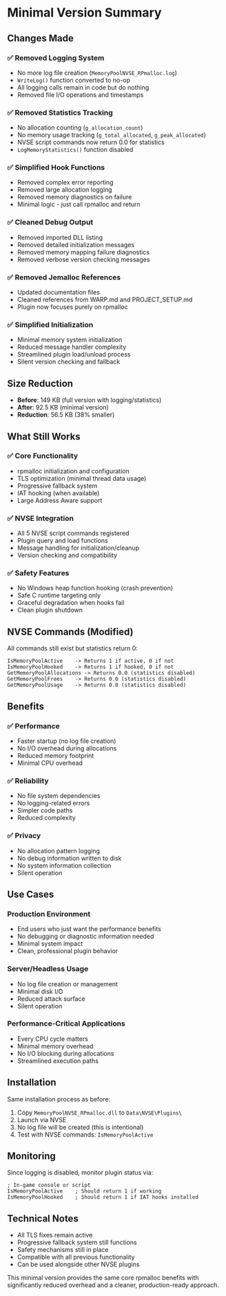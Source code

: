 # Minimal Version Summary

## Changes Made

### ✅ **Removed Logging System**
- No more log file creation (`MemoryPoolNVSE_RPmalloc.log`)
- `WriteLog()` function converted to no-op
- All logging calls remain in code but do nothing
- Removed file I/O operations and timestamps

### ✅ **Removed Statistics Tracking**
- No allocation counting (`g_allocation_count`)
- No memory usage tracking (`g_total_allocated`, `g_peak_allocated`)
- NVSE script commands now return 0.0 for statistics
- `LogMemoryStatistics()` function disabled

### ✅ **Simplified Hook Functions**
- Removed complex error reporting
- Removed large allocation logging
- Removed memory diagnostics on failure
- Minimal logic - just call rpmalloc and return

### ✅ **Cleaned Debug Output**
- Removed imported DLL listing
- Removed detailed initialization messages  
- Removed memory mapping failure diagnostics
- Removed verbose version checking messages

### ✅ **Removed Jemalloc References**
- Updated documentation files
- Cleaned references from WARP.md and PROJECT_SETUP.md
- Plugin now focuses purely on rpmalloc

### ✅ **Simplified Initialization**
- Minimal memory system initialization
- Reduced message handler complexity
- Streamlined plugin load/unload process
- Silent version checking and fallback

## Size Reduction
- **Before**: 149 KB (full version with logging/statistics)
- **After**: 92.5 KB (minimal version)
- **Reduction**: 56.5 KB (38% smaller)

## What Still Works

### ✅ **Core Functionality**
- rpmalloc initialization and configuration
- TLS optimization (minimal thread data usage)
- Progressive fallback system
- IAT hooking (when available)
- Large Address Aware support

### ✅ **NVSE Integration**
- All 5 NVSE script commands registered
- Plugin query and load functions
- Message handling for initialization/cleanup
- Version checking and compatibility

### ✅ **Safety Features**
- No Windows heap function hooking (crash prevention)
- Safe C runtime targeting only
- Graceful degradation when hooks fail
- Clean plugin shutdown

## NVSE Commands (Modified)

All commands still exist but statistics return 0:
```
IsMemoryPoolActive    -> Returns 1 if active, 0 if not
IsMemoryPoolHooked    -> Returns 1 if hooked, 0 if not  
GetMemoryPoolAllocations -> Returns 0.0 (statistics disabled)
GetMemoryPoolFrees    -> Returns 0.0 (statistics disabled)
GetMemoryPoolUsage    -> Returns 0.0 (statistics disabled)
```

## Benefits

### ✅ **Performance**
- Faster startup (no log file creation)
- No I/O overhead during allocations
- Reduced memory footprint
- Minimal CPU overhead

### ✅ **Reliability**
- No file system dependencies
- No logging-related errors
- Simpler code paths
- Reduced complexity

### ✅ **Privacy**
- No allocation pattern logging
- No debug information written to disk
- No system information collection
- Silent operation

## Use Cases

### **Production Environment**
- End users who just want the performance benefits
- No debugging or diagnostic information needed
- Minimal system impact
- Clean, professional plugin behavior

### **Server/Headless Usage**
- No log file creation or management
- Minimal disk I/O
- Reduced attack surface
- Silent operation

### **Performance-Critical Applications**
- Every CPU cycle matters
- Minimal memory overhead
- No I/O blocking during allocations
- Streamlined execution paths

## Installation

Same installation process as before:
1. Copy `MemoryPoolNVSE_RPmalloc.dll` to `Data\NVSE\Plugins\`
2. Launch via NVSE
3. No log file will be created (this is intentional)
4. Test with NVSE commands: `IsMemoryPoolActive`

## Monitoring

Since logging is disabled, monitor plugin status via:
```
; In-game console or script
IsMemoryPoolActive    ; Should return 1 if working
IsMemoryPoolHooked    ; Should return 1 if IAT hooks installed
```

## Technical Notes

- All TLS fixes remain active
- Progressive fallback system still functions
- Safety mechanisms still in place
- Compatible with all previous functionality
- Can be used alongside other NVSE plugins

This minimal version provides the same core rpmalloc benefits with significantly reduced overhead and a cleaner, production-ready approach.